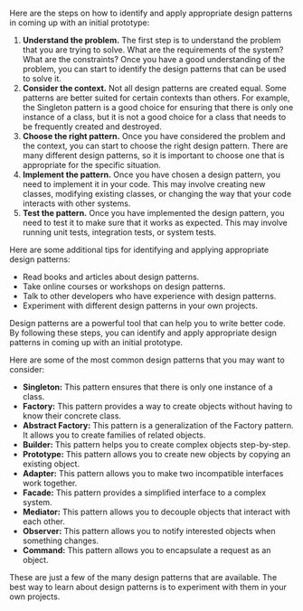 Here are the steps on how to identify and apply appropriate design patterns in coming up with an initial prototype:

1. **Understand the problem.** The first step is to understand the problem that you are trying to solve. What are the requirements of the system? What are the constraints? Once you have a good understanding of the problem, you can start to identify the design patterns that can be used to solve it.
2. **Consider the context.** Not all design patterns are created equal. Some patterns are better suited for certain contexts than others. For example, the Singleton pattern is a good choice for ensuring that there is only one instance of a class, but it is not a good choice for a class that needs to be frequently created and destroyed.
3. **Choose the right pattern.** Once you have considered the problem and the context, you can start to choose the right design pattern. There are many different design patterns, so it is important to choose one that is appropriate for the specific situation.
4. **Implement the pattern.** Once you have chosen a design pattern, you need to implement it in your code. This may involve creating new classes, modifying existing classes, or changing the way that your code interacts with other systems.
5. **Test the pattern.** Once you have implemented the design pattern, you need to test it to make sure that it works as expected. This may involve running unit tests, integration tests, or system tests.

Here are some additional tips for identifying and applying appropriate design patterns:

- Read books and articles about design patterns.
- Take online courses or workshops on design patterns.
- Talk to other developers who have experience with design patterns.
- Experiment with different design patterns in your own projects.

Design patterns are a powerful tool that can help you to write better code. By following these steps, you can identify and apply appropriate design patterns in coming up with an initial prototype.

Here are some of the most common design patterns that you may want to consider:

- **Singleton:** This pattern ensures that there is only one instance of a class.
- **Factory:** This pattern provides a way to create objects without having to know their concrete class.
- **Abstract Factory:** This pattern is a generalization of the Factory pattern. It allows you to create families of related objects.
- **Builder:** This pattern helps you to create complex objects step-by-step.
- **Prototype:** This pattern allows you to create new objects by copying an existing object.
- **Adapter:** This pattern allows you to make two incompatible interfaces work together.
- **Facade:** This pattern provides a simplified interface to a complex system.
- **Mediator:** This pattern allows you to decouple objects that interact with each other.
- **Observer:** This pattern allows you to notify interested objects when something changes.
- **Command:** This pattern allows you to encapsulate a request as an object.

These are just a few of the many design patterns that are available. The best way to learn about design patterns is to experiment with them in your own projects.